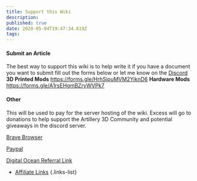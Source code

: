 ```yaml
---
title: Support this Wiki
description: 
published: true
date: 2020-05-04T19:47:34.619Z
tags: 
---
```


#### Submit an Article
The best way to support this wiki is to help write it if you have a document you want to submit fill out the forms below or let me know on the [Discord](https://discord.gg/h273VeU)
**3D Printed Mods** <https://forms.gle/HrhSjpuMVM2YiknD6>
**Hardware Mods** <https://forms.gle/A1rsEHgmBZryWVPk7>
#### Other
This will be used to pay for the server hosting of the wiki. Excess will go to donations to help support the Artillery 3D Community and potential giveaways in the discord server.

[Brave Browser](https://brave.com/?ref=dwi412)

[Paypal](https://www.paypal.me/jacobbeckerle1?locale.x=en_US)

[Digital Ocean Referral Link](https://www.digitalocean.com/?refcode=5017673479ff&utm_campaign=Referral_Invite&utm_medium=Referral_Program&utm_source=CopyPaste)

- [Affiliate Links](https://artillery.3dwiki.xyz/en/Support/Affiliate-Links)
{.links-list}
